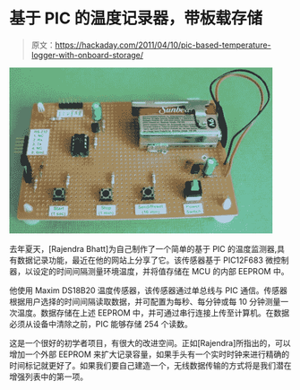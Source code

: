 # 基于 PIC 的温度记录器，带板载存储

> 原文：<https://hackaday.com/2011/04/10/pic-based-temperature-logger-with-onboard-storage/>

![pic_temp_logger](img/d0f344ae0702d1478af83f664809ef04.png "pic_temp_logger")

去年夏天，[Rajendra Bhatt]为自己制作了一个简单的基于 PIC 的温度监测器,具有数据记录功能，最近在他的网站上分享了它。该传感器基于 PIC12F683 微控制器，以设定的时间间隔测量环境温度，并将值存储在 MCU 的内部 EEPROM 中。

他使用 Maxim DS18B20 温度传感器，该传感器通过单总线与 PIC 通信。传感器根据用户选择的时间间隔读取数据，并可配置为每秒、每分钟或每 10 分钟测量一次温度。数据存储在上述 EEPROM 中，并可通过串行连接上传至计算机。在数据必须从设备中清除之前，PIC 能够存储 254 个读数。

这是一个很好的初学者项目，有很大的改进空间。正如[Rajendra]所指出的，可以增加一个外部 EEPROM 来扩大记录容量，如果手头有一个实时时钟来进行精确的时间标记就更好了。如果我们要自己建造一个，无线数据传输的方式将是我们潜在增强列表中的第一项。